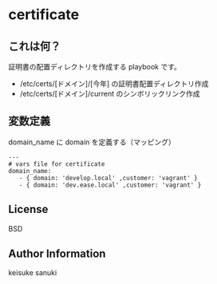 certificate
=========

## これは何？

証明書の配置ディレクトリを作成する playbook です。

- /etc/certs/[ドメイン]/[今年] の証明書配置ディレクトリ作成
- /etc/certs/[ドメイン]/current のシンボリックリンク作成

## 変数定義

domain_name に domain を定義する（マッピング）

```
---
# vars file for certificate
domain_name:
   - { domain: 'develop.local' ,customer: 'vagrant' }
   - { domain: 'dev.ease.local' ,customer: 'vagrant' }
```

License
-------

BSD

Author Information
------------------

keisuke sanuki
